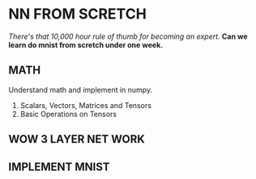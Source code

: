 # NN FROM SCRETCH

_There's that 10,000 hour rule of thumb for becoming an expert._
**Can we learn do mnist from scretch under one week.**

## MATH

Understand math and implement in numpy.

1. Scalars, Vectors, Matrices and Tensors
2. Basic Operations on Tensors

## WOW 3 LAYER NET WORK

## IMPLEMENT MNIST
